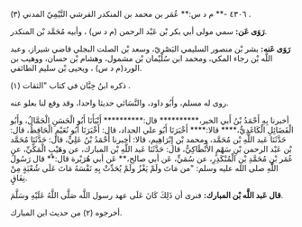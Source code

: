 ٤٣٠٦ -** م د س:** عُمَر بن محمد بن المنكدر القرشي التَّيْمِيّ المدني (٣) .

**رَوَى عَن:** سمي مولى أبي بكر بْن عَبْد الرحمن (م د س) ، وأبيه مُحَمَّد بْن المنكدر.

**رَوَى عَنه:** بشر بْن منصور السليمي البَصْرِيّ، وسعد بْن الصلت البجلي قاضي شيراز، وعبد اللَّه بْن رجاء المكي، ومحمد ابن سُلَيْمان بْن مشمول، وهشام بْن حسان، ووهيب بن الورد(م د س) ، ويحيى بْن سليم الطائفي.

ذكره ابنُ حِبَّان في كتاب "الثقات (١) .

روى له مسلم، وأَبُو داود، والنَّسَائي حديثا واحدا، وقد وقع لنا بعلو عنه.

أخبرنا بِهِ أَحْمَدُ بْنُ أَبي الخير،********** قال:********** أَنْبَأَنَا أَبُو الْحَسَنِ الْجَمَّالُ، وأَبُو الْفَضَائِلِ الْكَاغَدِيُّ،**** قالا:**** أَخْبَرَنَا أَبُو علي الحداد، قال: أَخْبَرَنَا أَبُو نُعَيْمٍ الْحَافِظُ، قال: حَدَّثَنَا عَبد اللَّهِ بْن مُحَمَّد، ومحمد بْن إِبْرَاهِيم، قالا: أخبرنا أَحْمَدُ بْنُ عَلِيٍّ، قال: حَدَّثَنَا مُحَمَّد بْن عَبْد الرحمن بْنِ سَهْمٍ الأَنْطَاكِيُّ، قال: حَدَّثَنَا عَبد اللَّهِ بْن المبارك، عن وهَيْبٍ الْمَكِّيِّ، عن عُمَر بْنِ مُحَمَّدِ بْنِ الْمُنْكَدِرِ، عن سُمَيٍّ، عَن أبي صالح،** عَن أبي هُرَيْرة قال:** قال رَسُولُ اللَّهِ صلى الله عليه وسلم: "من مَاتَ ولَمْ يَغْزُ ولَمْ يُحَدِّثْ بِهِ نَفْسَهُ مَاتَ عَلَى شُعْبَةٍ مِنْ نِفَاقٍ.

**قال عَبد اللَّه بْن المبارك:** فنرى أن ذَلِكَ كَانَ عَلَى عهد رسول اللَّه صَلَّى اللَّهُ عَلَيْهِ وسَلَّمَ.

أخرجوه (٢) من حديث ابن المبارك.
